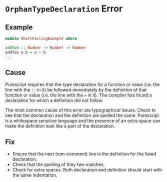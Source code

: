# `OrphanTypeDeclaration` Error

## Example

```purescript
module ShortFailingExample where

addTwo :: Number -> Number -> Number
addToo a b = a + b
...
```

## Cause

Purescript requires that the type declaration for a function or value (i.e. the line with the `::` in it)
be followed immediately by the definition of that function or value (i.e. the line with the `=` in it). The
compiler has found a declaration for which a definition did not follow.

The most common cause of this error are typographical issues.  Check to see that the declaration and the
definition are spelled the same. Purescript is a whitespace sensitive language and the presence of an
extra space can make the definition look like a part of the declaration.

## Fix

- Ensure that the next (non-comment) line is the definition for the listed declaration.
- Check that the spelling of they two matches.
- Check for extra spaces.  Both declaration and definition should start with the same indentation.
